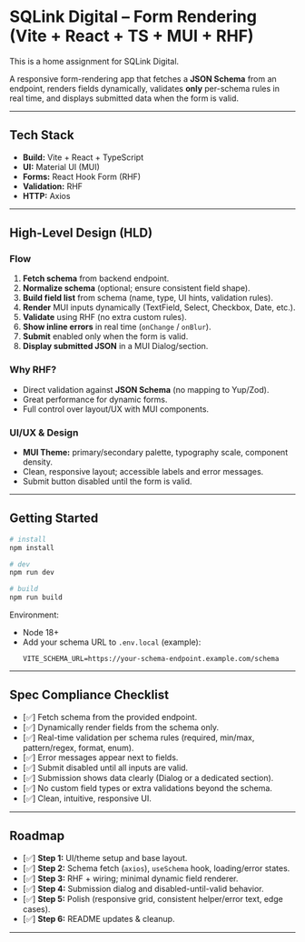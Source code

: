 # SQLink Digital – Form Rendering (Vite + React + TS + MUI + RHF)

This is a home assignment for SQLink Digital.

A responsive form-rendering app that fetches a **JSON Schema** from an endpoint, renders fields dynamically, validates **only** per-schema rules in real time, and displays submitted data when the form is valid.

---

## Tech Stack

- **Build:** Vite + React + TypeScript
- **UI:** Material UI (MUI)
- **Forms:** React Hook Form (RHF)
- **Validation:** RHF
- **HTTP:** Axios

---

## High-Level Design (HLD)

### Flow

1. **Fetch schema** from backend endpoint.
2. **Normalize schema** (optional; ensure consistent field shape).
3. **Build field list** from schema (name, type, UI hints, validation rules).
4. **Render** MUI inputs dynamically (TextField, Select, Checkbox, Date, etc.).
5. **Validate** using RHF (no extra custom rules).
6. **Show inline errors** in real time (`onChange` / `onBlur`).
7. **Submit** enabled only when the form is valid.
8. **Display submitted JSON** in a MUI Dialog/section.

### Why RHF?

- Direct validation against **JSON Schema** (no mapping to Yup/Zod).
- Great performance for dynamic forms.
- Full control over layout/UX with MUI components.

### UI/UX & Design

- **MUI Theme:** primary/secondary palette, typography scale, component density.
- Clean, responsive layout; accessible labels and error messages.
- Submit button disabled until the form is valid.

---

## Getting Started

```bash
# install
npm install

# dev
npm run dev

# build
npm run build
```

Environment:

- Node 18+
- Add your schema URL to `.env.local` (example):
  ```
  VITE_SCHEMA_URL=https://your-schema-endpoint.example.com/schema
  ```

---

## Spec Compliance Checklist

- [✅] Fetch schema from the provided endpoint.
- [✅] Dynamically render fields from the schema only.
- [✅] Real-time validation per schema rules (required, min/max, pattern/regex, format, enum).
- [✅] Error messages appear next to fields.
- [✅] Submit disabled until all inputs are valid.
- [✅] Submission shows data clearly (Dialog or a dedicated section).
- [✅] No custom field types or extra validations beyond the schema.
- [✅] Clean, intuitive, responsive UI.

---

## Roadmap

- [✅] **Step 1:** UI/theme setup and base layout.
- [✅] **Step 2:** Schema fetch (`axios`), `useSchema` hook, loading/error states.
- [✅] **Step 3:** RHF + wiring; minimal dynamic field renderer.
- [✅] **Step 4:** Submission dialog and disabled-until-valid behavior.
- [✅] **Step 5:** Polish (responsive grid, consistent helper/error text, edge cases).
- [✅] **Step 6:** README updates & cleanup.

---
